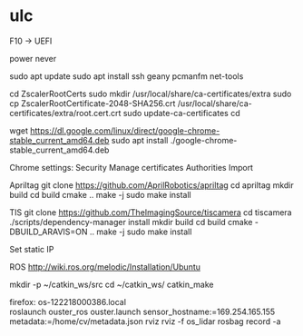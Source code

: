 # ulc

F10 -> UEFI  

power never

sudo apt update
sudo apt install ssh geany pcmanfm net-tools

cd ZscalerRootCerts
sudo mkdir /usr/local/share/ca-certificates/extra
sudo cp ZscalerRootCertificate-2048-SHA256.crt /usr/local/share/ca-certificates/extra/root.cert.crt
sudo update-ca-certificates 
cd

wget https://dl.google.com/linux/direct/google-chrome-stable_current_amd64.deb
sudo apt install ./google-chrome-stable_current_amd64.deb

Chrome settings:
Security
Manage certificates
Authorities
Import

Apriltag
git clone https://github.com/AprilRobotics/apriltag
cd apriltag
mkdir build
cd build
cmake ..
make -j
sudo make install

TIS
git clone https://github.com/TheImagingSource/tiscamera
cd tiscamera
./scripts/dependency-manager install
mkdir build
cd build
cmake -DBUILD_ARAVIS=ON ..
make -j
sudo make install

Set static IP

ROS
http://wiki.ros.org/melodic/Installation/Ubuntu

mkdir -p ~/catkin_ws/src
cd ~/catkin_ws/
catkin_make

firefox: os-122218000386.local  
roslaunch ouster_ros ouster.launch sensor_hostname:=169.254.165.155 metadata:=/home/cv/metadata.json
rviz rviz -f os_lidar
rosbag record -a


